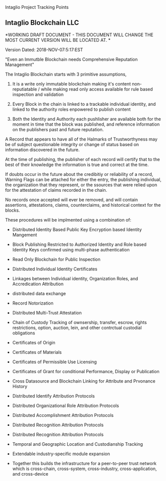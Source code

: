Intaglio Project Tracking Points

Intaglio Blockchain LLC 
-------------------------------------------

*WORKING DRAFT DOCUMENT - THIS DOCUMENT WILL CHANGE 
THE MOST CURRENT VERSION WILL BE LOCATED AT. *

Version Dated: 2018-NOV-07:5:17:EST

"Even an Immutble Blockchain needs Comprehensive Reputation Management" 

The Intaglio Blockchain starts with 3 primitive assumptions, 

1) It is a write only immutable blockchain making it's content non-reputiatable / while making read only access available for rule based inspection and validation 

2) Every Block in the chain is linked to a trackable individual identity, and linked to the authority roles enpowered to publish content 

3) Both the Identity and Authority each pushlisher are available both for the moment in time that the block was published, and reference information on the publishers past and future reputation. 

A Record that appears to have all of the Halmarks of Trustworthyness may be of subject questionable integrity or change of status based on information discovered in the future. 

At the time of publishing, the publisher of each record will certify that to the best of their knowledge the information is true and correct at the time. 

If doubts occur in the future about the credibitiy or reliability of a record, Warning Flags can be attached for either the entry, the publishing individual, the organization that they represent, or the ssources that were relied upon for the attestation of claims recorded in the chain.

No records once accepted will ever be removed, and will contain assertions, attestations, claims, counterclaims, and historical context for the blocks.  

These procedures will be implmented using a combination of: 

* Distributed Identity Based Public Key Encryption based Identity Mangement
* Block Publishing Restricted to Authorized Identity and Role based Identity Keys confirmed using multi-phase authentication 
* Read Only Blockchain for Public Inspection 

* Distributed Individual Identity Certificates
* Linkages between Individual identity, Organization Roles, and Accredication Attribution

* distributed data exchange 

* Record Notorization 
* Distributed Multi-Trust Attestation 

* Chain of Custody Tracking of ownsership, transfer, escrow, rights restrictions, option, auction, lein, and other contrctual custodial obligations  

* Certificates of Origin 
* Certificates of Materials 
* Certificates of Permissible Use Licensing

* Certificates of Grant for conditional Performance, Display or Publication 

* Cross Datasource and Blockchain Linking for Attribute and Prvonance History 

* Distributed Identify Attribution Protocols
* Distributed Organizational Role Attribution Protocols
* Distributed Accomplishment Attribution Protocols
* Distributed Recognition Attribution Protocols
* Distributed Recognition Attribution Protocols


* Temporal and Geographic Location and Custodianship Tracking

* Extendable industry-specific module expansion

* Together this builds the infrastructure for a peer-to-peer trust network which is cross-chain, cross-system, cross-industry, cross-application, and cross-device

